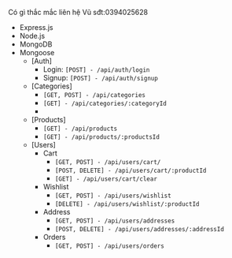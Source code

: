 Có gì thắc mắc liên hệ Vũ sđt:0394025628
- Express.js
- Node.js
- MongoDB
- Mongoose
  - [Auth]
    - Login: `[POST] - /api/auth/login` 
    - Signup: `[POST] - /api/auth/signup`
  - [Categories]
    - `[GET, POST] - /api/categories`
    - `[GET] - /api/categories/:categoryId`
    - 
  - [Products]
    - `[GET] - /api/products`
    - `[GET] - /api/products/:productsId`
  - [Users]
    - Cart
      - `[GET, POST] - /api/users/cart/`
      - `[POST, DELETE] - /api/users/cart/:productId`
      - `[GET] - /api/users/cart/clear`
    - Wishlist
      - `[GET, POST] - /api/users/wishlist`
      - `[DELETE] - /api/users/wishlist/:productId`
    - Address
      - `[GET, POST] - /api/users/addresses`
      - `[POST, DELETE] - /api/users/addresses/:addressId`
    - Orders
      - `[GET, POST] - /api/users/orders`
  

